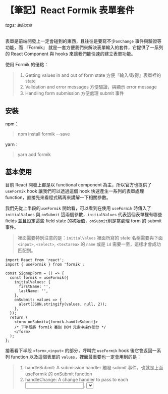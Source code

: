 # 【筆記】React Formik 表單套件
###### tags: `筆記文章`

表單是前端開發上一定會碰到的東西，且往往是要寫不少`onChange` 事件與驗證等功能，而 『Formik』 就是一套方便我們來解決表單輸入的套件，它提供了一系列的 React Component 與 hooks 來讓我們能快速的建立表單功能。

使用 Formik 的優點：
>1. Getting values in and out of form state 
>方便『輸入/取得』表單裡的 state
>2. Validation and error messages 
>方便驗證，與顯示 error message
>3. Handling form submission
>方便處理 submit 事件

## 安裝
npm：
> npm install formik --save

yarn：
> yarn add formik

## 基本使用
目前 React 開發上都是以 functional component 為主，所以官方也提供了 `useFormik` hook 讓我們可以透過這個 hook 快速產生一系列的表單處理 function，直接先來看程式碼再來講解一下相關參數。

我們先從上半段的`useFormik` 開始看，可以看到在使用 `useFormik` 時傳入了 `initialValues` 與 `onSubmit` 這兩個參數，`initialValues` 代表這個表單裡有哪些 fields 並且設定這些 field state 的初始值，`onSubmit`則是當處理 form 的 submit 事件。

>裡面需要特別注意的是：`initialValues` 裡面所寫的 state 名稱需要與下面 `<input>`, `<select>`, `<textarea>` 的 `name` 或是 `id` 需要一至，這樣才會成功匹配到。

```jsx=
import React from 'react';
import { useFormik } from 'formik';

const SignupForm = () => {
  const formik = useFormik({
    initialValues: {
      firstName: '',
      lastName: '',
    },
    onSubmit: values => {
      alert(JSON.stringify(values, null, 2));
    },
  });
  return (
    <form onSubmit={formik.handleSubmit}>
    /* 下半段將 formik 塞到 DOM 元素中操作部分 */
    </form>
  );
};

```

接著看下半段 `<form>`,`<input>` 的部分，呼叫完 `useFormik` hook 後它會返回一系列 function 以及這個表單的 `values`，裡面最重要也一定會用到的是：

>  1. handleSubmit: A submission handler 
> 觸發 submit 事件，也就是上面 useFormik 的 onSubmit function
>  2. handleChange: A change handler to pass to each <input>, <select>, or <textarea>
>  會自動將輸入的 value 寫到 form 表單中對應的 id or name
> 3. values: Our form’s current values
> 表單的 values    
 

如果是原本的寫法可能會像是以下，需要自己對每個表單輸入框寫它們的 state 與 handle function。
  
```jsx=
const Page = () => {
    const [email,setEmail] = useState('')
    function handleEmailChange(e){
        setEmail(e.target.value)
    }
    return (
        <input onChange={handleEmailChange} value={email} />
    )    
}
```

透過使用 formik 後我們完全不需要寫這些，只需要將 formik 提供的 function 傳到對應的 props 裡面即可，大大減少我們所要寫的 code。 

>以下面範例來說： input 的 onChage 事件就可以改用 formik.handleChage 代替， input 的 value 就可以透過 formik.values.xxx 來取得。

```jsx=
const SignupForm = () => {
  const formik = useFormik({
    /* 上半段 initialValue , onSubmit, validate 等設定部分 */
  });
    /* 下半段將 formik 塞到 DOM 元素中操作部分 */
  return (
    <form onSubmit={formik.handleSubmit}>
      <label htmlFor="firstName">First Name</label>
      <input
        id="firstName"
        name="firstName"
        type="text"
        onChange={formik.handleChange}
        value={formik.values.firstName}
      />

      <label htmlFor="lastName">Last Name</label>
      <input
        id="lastName"
        name="lastName"
        type="text"
        onChange={formik.handleChange}
        value={formik.values.lastName}
      />     
      <button type="submit">Submit</button>
    </form>
  );
};
```
    
## 表單驗證
講到表單不免俗一定會有表單驗證的這個部分，因為在實務開發上來說，基本上在送出(Submit)前一定會經過一連串的欄位驗證，而驗證的部分則可以透過 `useFormik` 的 `validate` 或 `validationSchema` 這兩個參數來去對每個 fields 去做客製化驗證判斷，並且依照各個錯誤情況來回應不同的 Error Message。

> 這邊會先著重介紹 `validate` 功能，關於 `validationSchema` 會在後續補充 `yup` 套件時再介紹。
    
我們先來改寫一下剛剛上面的 `useFormik` 程式碼：
    
```jsx=
const Page = () =>{
    
    /* 客製化驗證規則 */
    const customValidateRoles = (values) =>{
        // values 為整個 form 的 state
        let errors = {}
        if(!values.firstName) errors.firstName = '請填寫姓'
        if(!values.lastName) errors.lastName = '請填寫名字'
        return errors

        /* 以往的驗證最後要寫進 component state（使用 Formik 則不用寫此行） */
        setErrorState(error)

    }
    const formik = useFormik({
        initialValue :{/* 審略*/},
        onSubmit:{/*審略*/},
        /* 驗證 */
        validate: customValidateRoles
    })
    
    /* 以往的驗證要設定 error state（使用 Formik 則不用寫此行） */
    const [errors , setErrors] = useState({})
}
 
```

在上面的程式碼中，我們增加了客製化的驗證規則(customValidateRoles)，每當有表單的 value 與驗證規則不符的時候，我們就將錯誤訊息寫到 `errors` 裡面，並且最後將整個 `errors` return 出來。
驗證 function 回傳出來的 errors 會被傳到 `formik.errors` 裡面，因此我們在攥寫畫面時就能很方便的顯示錯誤訊息，而不用又還要將錯誤訊息寫到 component 的 state 裡面(useState....xxxx)，整個省掉了一大步驟。

```jsx=
const Page = () =>{
    const formik = useFormik({.....}) 
    return(
        <div>
            {formik.errors.firstName && 
                <p>`錯誤：${formik.errors.firstName}`</p>}
        </div>
    )
}
```
>補充：Formik 套件不僅會自動幫我們追蹤表單裡的 values，連驗證(validation)與 error message 也會一直持續追蹤，因此每當我們透過 onChange 改變資料時都會觸發 validate function，透過這樣的機制就可以達到即時驗證的效果。

>補充：Formik 的 validate 功能會在每次 onChange 事件觸發後執行以及 onBlur 觸發後執行，還有在送出(onSubmit)前也會執行。 

## Visited fields

還記得上面介紹表單驗證的功能時，有介紹到它會『持續追蹤』使用者的每次變更(onChange、onBlur...等)，這樣雖然可以達到即時驗證的效果，但大多數的時候還是會希望『填寫過欄位』後再顯示錯誤訊息。
    
以下面的範例來說：如果今天使用者先填寫了『姓』的欄位後，觸發了驗證規則(`customValidateRoles`)的判斷，當判斷過程中經過 `!values.lastName`時，就會因為 `lastName` 欄位沒有值而顯示錯誤訊息，這樣容易造成使用者體驗的不理想。

![](https://i.imgur.com/lihgoWD.gif)

    
```jsx=
/* 客製化驗證規則 */
const customValidateRoles = (values) =>{
    // values 為整個 form 的 state
    let errors = {}
    if (!values.email) {
        errors.email = 'Email 沒有值'
    } else if (!/^[A-Z0-9._%+-]+@[A-Z0-9.-]+\.[A-Z]{2,}$/i.test(values.email)) {
        errors.email = 'Email 不正確'
    }
    if (!values.password) errors.password = '密碼沒有填'
    return errors    
}
/* component 元件畫面 */
return(
    <form onSubmit={handleSubmit}>
      <div style={{ margin: '20px' }}>
        <label>Email：</label>
        <input autoComplete='off' type='email' name='email' onChange={handleChange} value={values.email} />
        {errors.email && <p style={{ color: 'red' }}>{errors.email}</p>}
      </div>
      <div style={{ margin: '20px' }}>
        <label>Password：</label>
        <input autoComplete='off' type='password' name='password' onChange={handleChange} value={values.password} />
        {errors.password && <p style={{ color: 'red' }}>{errors.password}</p>}
      </div>
    </form>
)
```
    
因此為了防止這樣的情況，可以在顯示錯誤訊息的地方加上 `formik.touched` 的判斷，當使用者有『訪問過』該欄位的話才將錯誤訊息顯示出來。
> 透過傳入 `formik.handleBlur` 到輸入框 onBlur props 後，每當輸入框 onBlur 時就會將『該欄位是否已被 touched 過』紀錄起來，之後就可以透過 touched 物件來增加錯誤顯示判斷。 
ex.`<input name='email' onBlur={formik.handleBlur}/>` 

這邊改寫一下上面的 error 顯示的邏輯，增加 `touched.xxx` 的判斷：
    
```jsx=
/* 改寫 email error 顯示判斷 */
<div style={{ margin: '20px' }}>
    <label>Email：</label>
    <input autoComplete='off' type='email' name='email' onChange={handleChange} onBlur={handleBlur} value={values.email} />
    /* 注意這邊加上了 touched.email */
    {errors.email && touched?.email && <p style={{ color: 'red' }}>{errors.email}</p>}
</div>
```

![](https://i.imgur.com/JoyfOHE.gif)

從上面的測試影片中可以發現，當輸入框 onBlur 後將該欄位的`name`當作 key 寫到 `formik.touched` 物件中，紀錄著該欄位已被訪問過了。